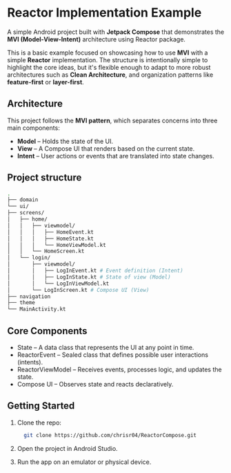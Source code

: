 # Reactor Implementation Example

A simple Android project built with **Jetpack Compose** that demonstrates the **MVI (Model-View-Intent)** architecture using Reactor package.

This is a basic example focused on showcasing how to use **MVI** with a simple **Reactor** implementation. The structure is intentionally simple to highlight the core ideas, but it's flexible enough to adapt to more robust architectures such as **Clean Architecture**, and organization patterns like **feature-first** or **layer-first**.

## Architecture

This project follows the **MVI pattern**, which separates concerns into three main components:

- **Model** – Holds the state of the UI.
- **View** – A Compose UI that renders based on the current state.
- **Intent** – User actions or events that are translated into state changes.

## Project structure
```bash
.
├── domain
└── ui/
├── screens/
│   ├── home/
│   │   ├── viewmodel/
│   │   │   ├── HomeEvent.kt
│   │   │   ├── HomeState.kt
│   │   │   └── HomeViewModel.kt
│   │   └── HomeScreen.kt
│   └── login/
│       ├── viewmodel/
│       │   ├── LogInEvent.kt # Event definition (Intent)
│       │   ├── LogInState.kt # State of view (Model)
│       │   └── LogInViewModel.kt
│       └── LogInScreen.kt # Compose UI (View)
├── navigation
├── theme
└── MainActivity.kt
```

## Core Components

- State – A data class that represents the UI at any point in time.
- ReactorEvent – Sealed class that defines possible user interactions (intents).
- ReactorViewModel – Receives events, processes logic, and updates the state.
- Compose UI – Observes state and reacts declaratively.

## Getting Started

1. Clone the repo:
    ```bash
      git clone https://github.com/chrisr04/ReactorCompose.git
    ```
2. Open the project in Android Studio.

3. Run the app on an emulator or physical device.